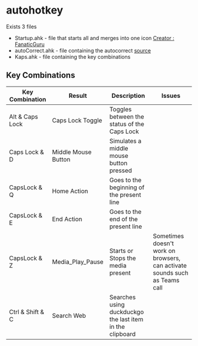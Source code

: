 # autohotkey

Exists 3 files

+ Startup.ahk - file that starts all and merges into one icon [Creator : FanaticGuru](https://www.autohotkey.com/boards/viewtopic.php?f=6&t=788&p=5942#p5942)
+ autoCorrect.ahk - file containing the autocorrect [source](https://www.autohotkey.com/download/AutoCorrect.ahk)
+ Kaps.ahk - file containing the key combinations

## Key Combinations

|Key Combination|Result|Description|Issues|
| ------------- | ------------- | ------------- | ------------- |
|Alt & Caps Lock|Caps Lock Toggle|Toggles between the status of the Caps Lock|
|Caps Lock & D|Middle Mouse Button|Simulates a middle mouse button pressed|
|CapsLock & Q|Home Action|Goes to the beginning of the present line|
|CapsLock & E|End Action|Goes to the end of the present line|
|CapsLock & Z|Media_Play_Pause|Starts or Stops the media present| Sometimes doesn't work on browsers, can activate sounds such as Teams call |
|Ctrl & Shift & C|Search Web|Searches using duckduckgo the last item in the clipboard|
